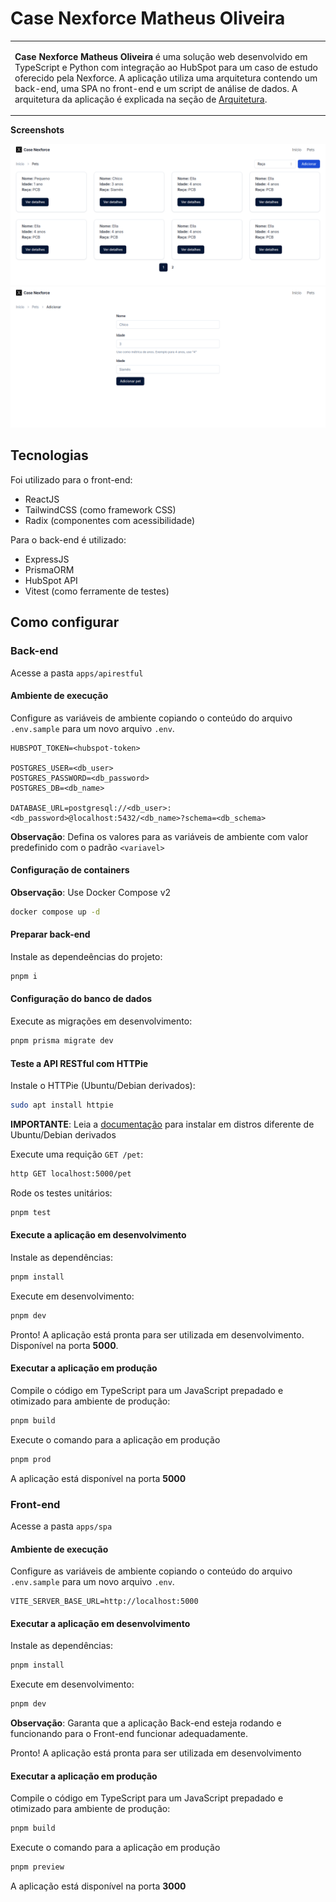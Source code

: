 # Case Nexforce Matheus Oliveira

<table>
<tr>
<td>

**Case Nexforce Matheus Oliveira** é uma solução web desenvolvido em TypeScript e Python com integração ao HubSpot para um caso de estudo oferecido pela Nexforce. A aplicação utiliza uma arquitetura contendo um back-end, uma SPA no front-end e um script de análise de dados. A arquitetura da aplicação é explicada na seção de [Arquitetura](#Arquitetura).

</td>
</tr>
</table>

**Screenshots**

<div>
  <img src="./.github/pets_screenshot.png" alt="Pets - página" />
  <img src="./.github/adicionar_pet_screen.png" alt="Adicionar pets - página" />
</div>

## Tecnologias

Foi utilizado para o front-end:
 - ReactJS
 - TailwindCSS (como framework CSS)
 - Radix (componentes com acessibilidade)

Para o back-end é utilizado:
 - ExpressJS
 - PrismaORM
 - HubSpot API
 - Vitest (como ferramente de testes)

## Como configurar

### Back-end

Acesse a pasta `apps/apirestful`

#### Ambiente de execução

Configure as variáveis de ambiente copiando o conteúdo do arquivo `.env.sample` para um novo arquivo `.env`.

```env
HUBSPOT_TOKEN=<hubspot-token>

POSTGRES_USER=<db_user>
POSTGRES_PASSWORD=<db_password>
POSTGRES_DB=<db_name>

DATABASE_URL=postgresql://<db_user>:<db_password>@localhost:5432/<db_name>?schema=<db_schema>
```

**Observação**: Defina os valores para as variáveis de ambiente com valor predefinido com o padrão `<variavel>`

#### Configuração de containers

**Observação**: Use Docker Compose v2

```bash
docker compose up -d
```

#### Preparar back-end

Instale as dependeências do projeto:

```bash
pnpm i
```

#### Configuração do banco de dados

Execute as migrações em desenvolvimento:

```bash
pnpm prisma migrate dev
```

#### Teste a API RESTful com HTTPie

Instale o HTTPie (Ubuntu/Debian derivados):

```bash
sudo apt install httpie
```

**IMPORTANTE**: Leia a [documentação](https://httpie.io/docs/cli/single-binary-executables) para instalar em distros diferente de Ubuntu/Debian derivados

Execute uma requição `GET /pet`:

```bash
http GET localhost:5000/pet
```

Rode os testes unitários:

```bash
pnpm test
```

#### Execute a aplicação em desenvolvimento

Instale as dependências:

```bash
pnpm install
```

Execute em desenvolvimento:

```bash
pnpm dev
```

Pronto! A aplicação está pronta para ser utilizada em desenvolvimento. Disponível na porta **5000**.

#### Executar a aplicação em produção

Compile o código em TypeScript para um JavaScript prepadado e otimizado para ambiente de produção:

```bash
pnpm build
```

Execute o comando para a aplicação em produção

```bash
pnpm prod
```

A aplicação está disponível na porta **5000**

### Front-end

Acesse a pasta `apps/spa`

#### Ambiente de execução

Configure as variáveis de ambiente copiando o conteúdo do arquivo `.env.sample` para um novo arquivo `.env`.

```env
VITE_SERVER_BASE_URL=http://localhost:5000
```

#### Executar a aplicação em desenvolvimento

Instale as dependências:

```bash
pnpm install
```

Execute em desenvolvimento:

```bash
pnpm dev
```

**Observação**: Garanta que a aplicação Back-end esteja rodando e funcionando para o Front-end funcionar adequadamente.

Pronto! A aplicação está pronta para ser utilizada em desenvolvimento

#### Executar a aplicação em produção

Compile o código em TypeScript para um JavaScript prepadado e otimizado para ambiente de produção:

```bash
pnpm build
```

Execute o comando para a aplicação em produção

```bash
pnpm preview
```

A aplicação está disponível na porta **3000**